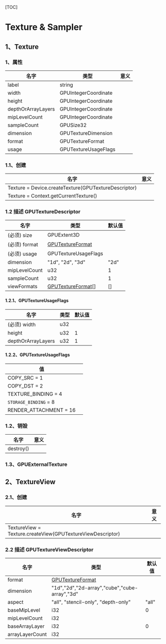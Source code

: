 [TOC]

# Texture & Sampler

## 1、Texture

### 1、属性

|名字|类型|意义|
|--|--|--|
|label|string|
|width|GPUIntegerCoordinate|
|height|GPUIntegerCoordinate|
|depthOrArrayLayers|GPUIntegerCoordinate|
|mipLevelCount|GPUIntegerCoordinate|
|sampleCount|GPUSize32|
|dimension|GPUTextureDimension|
|format|GPUTextureFormat|
|usage|GPUTextureUsageFlags|

### 1.1、创建

|名字|意义|
|--|--|
|Texture = Device.createTexture(GPUTextureDescriptor)|
|Texture = Context.getCurrentTexture()|

### 1.2 描述 GPUTextureDescriptor

|名字|类型|默认值|
|--|--|--|
|(必须) size|GPUExtent3D||
|(必须) format|[GPUTextureFormat](https://www.w3.org/TR/webgpu/#enumdef-gputextureformat)||
|(必须) usage|GPUTextureUsageFlags||
|dimension|"1d", "2d", "3d"|"2d"|
|mipLevelCount|u32|1|
|sampleCount|u32|1|
|viewFormats|[GPUTextureFormat](https://www.w3.org/TR/webgpu/#enumdef-gputextureformat)[]|[]|

#### 1.2.1、GPUTextureUsageFlags

|名字|类型|默认值|
|--|--|--|
|(必须) width|u32||
|height|u32|1|
|depthOrArrayLayers|u32|1|

#### 1.2.2、GPUTextureUsageFlags

|值||
|--|--|
|COPY_SRC = 1||
|COPY_DST = 2||
|TEXTURE_BINDING = 4||
|`STORAGE_BINDING` = 8||
|RENDER_ATTACHMENT = 16||

### 1.2、销毁

|名字|意义|
|--|--|
|destroy()|

### 1.3、GPUExternalTexture

## 2、TextureView

### 2.1、创建

|名字|意义|
|--|--|
|TextureView = Texture.createView(GPUTextureViewDescriptor)|

### 2.2 描述 GPUTextureViewDescriptor

|名字|类型|默认值|
|--|--|--|
|format|[GPUTextureFormat](https://www.w3.org/TR/webgpu/#enumdef-gputextureformat)||
|dimension|"1d","2d","2d-array","cube","cube-array","3d"||
|aspect|"all", "stencil-only", "depth-only"|"all"|
|baseMipLevel|i32|0|
|mipLevelCount|i32||
|baseArrayLayer|i32|0|
|arrayLayerCount|i32||